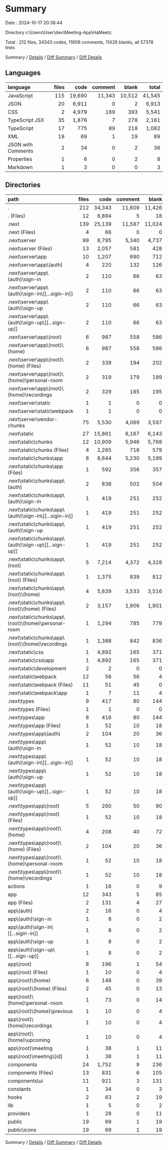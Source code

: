 # Summary

Date : 2024-10-17 20:36:44

Directory c:\\Users\\User\\dev\\Meeting-App\\HaMeetz

Total : 212 files,  34343 codes, 11609 comments, 11426 blanks, all 57378 lines

Summary / [Details](details.md) / [Diff Summary](diff.md) / [Diff Details](diff-details.md)

## Languages
| language | files | code | comment | blank | total |
| :--- | ---: | ---: | ---: | ---: | ---: |
| JavaScript | 115 | 19,690 | 11,343 | 10,512 | 41,545 |
| JSON | 20 | 6,911 | 0 | 2 | 6,913 |
| CSS | 2 | 4,979 | 169 | 393 | 5,541 |
| TypeScript JSX | 35 | 1,876 | 7 | 278 | 2,161 |
| TypeScript | 17 | 775 | 89 | 218 | 1,082 |
| XML | 19 | 69 | 1 | 19 | 89 |
| JSON with Comments | 2 | 34 | 0 | 2 | 36 |
| Properties | 1 | 6 | 0 | 2 | 8 |
| Markdown | 1 | 3 | 0 | 0 | 3 |

## Directories
| path | files | code | comment | blank | total |
| :--- | ---: | ---: | ---: | ---: | ---: |
| . | 212 | 34,343 | 11,609 | 11,426 | 57,378 |
| . (Files) | 12 | 6,894 | 5 | 18 | 6,917 |
| .next | 139 | 25,139 | 11,587 | 11,024 | 47,750 |
| .next (Files) | 4 | 66 | 0 | 0 | 66 |
| .next\\server | 99 | 8,795 | 5,340 | 4,737 | 18,872 |
| .next\\server (Files) | 13 | 2,057 | 581 | 428 | 3,066 |
| .next\\server\\app | 10 | 1,207 | 690 | 712 | 2,609 |
| .next\\server\\app\\(auth) | 4 | 220 | 132 | 126 | 478 |
| .next\\server\\app\\(auth)\\sign-in | 2 | 110 | 66 | 63 | 239 |
| .next\\server\\app\\(auth)\\sign-in\\[[...sigin-in]] | 2 | 110 | 66 | 63 | 239 |
| .next\\server\\app\\(auth)\\sign-up | 2 | 110 | 66 | 63 | 239 |
| .next\\server\\app\\(auth)\\sign-up\\[[...sign-up]] | 2 | 110 | 66 | 63 | 239 |
| .next\\server\\app\\(root) | 6 | 987 | 558 | 586 | 2,131 |
| .next\\server\\app\\(root)\\(home) | 6 | 987 | 558 | 586 | 2,131 |
| .next\\server\\app\\(root)\\(home) (Files) | 2 | 339 | 194 | 202 | 735 |
| .next\\server\\app\\(root)\\(home)\\personal-room | 2 | 319 | 179 | 189 | 687 |
| .next\\server\\app\\(root)\\(home)\\recordings | 2 | 329 | 185 | 195 | 709 |
| .next\\server\\static | 1 | 1 | 0 | 0 | 1 |
| .next\\server\\static\\webpack | 1 | 1 | 0 | 0 | 1 |
| .next\\server\\vendor-chunks | 75 | 5,530 | 4,069 | 3,597 | 13,196 |
| .next\\static | 27 | 15,861 | 6,167 | 6,143 | 28,171 |
| .next\\static\\chunks | 12 | 10,909 | 5,946 | 5,768 | 22,623 |
| .next\\static\\chunks (Files) | 4 | 2,265 | 716 | 579 | 3,560 |
| .next\\static\\chunks\\app | 8 | 8,644 | 5,230 | 5,189 | 19,063 |
| .next\\static\\chunks\\app (Files) | 1 | 592 | 356 | 357 | 1,305 |
| .next\\static\\chunks\\app\\(auth) | 2 | 838 | 502 | 504 | 1,844 |
| .next\\static\\chunks\\app\\(auth)\\sign-in | 1 | 419 | 251 | 252 | 922 |
| .next\\static\\chunks\\app\\(auth)\\sign-in\\[[...sigin-in]] | 1 | 419 | 251 | 252 | 922 |
| .next\\static\\chunks\\app\\(auth)\\sign-up | 1 | 419 | 251 | 252 | 922 |
| .next\\static\\chunks\\app\\(auth)\\sign-up\\[[...sign-up]] | 1 | 419 | 251 | 252 | 922 |
| .next\\static\\chunks\\app\\(root) | 5 | 7,214 | 4,372 | 4,328 | 15,914 |
| .next\\static\\chunks\\app\\(root) (Files) | 1 | 1,375 | 839 | 812 | 3,026 |
| .next\\static\\chunks\\app\\(root)\\(home) | 4 | 5,839 | 3,533 | 3,516 | 12,888 |
| .next\\static\\chunks\\app\\(root)\\(home) (Files) | 2 | 3,157 | 1,906 | 1,901 | 6,964 |
| .next\\static\\chunks\\app\\(root)\\(home)\\personal-room | 1 | 1,294 | 785 | 779 | 2,858 |
| .next\\static\\chunks\\app\\(root)\\(home)\\recordings | 1 | 1,388 | 842 | 836 | 3,066 |
| .next\\static\\css | 1 | 4,892 | 165 | 371 | 5,428 |
| .next\\static\\css\\app | 1 | 4,892 | 165 | 371 | 5,428 |
| .next\\static\\development | 2 | 2 | 0 | 0 | 2 |
| .next\\static\\webpack | 12 | 58 | 56 | 4 | 118 |
| .next\\static\\webpack (Files) | 11 | 51 | 45 | 0 | 96 |
| .next\\static\\webpack\\app | 1 | 7 | 11 | 4 | 22 |
| .next\\types | 9 | 417 | 80 | 144 | 641 |
| .next\\types (Files) | 1 | 1 | 0 | 0 | 1 |
| .next\\types\\app | 8 | 416 | 80 | 144 | 640 |
| .next\\types\\app (Files) | 1 | 52 | 10 | 18 | 80 |
| .next\\types\\app\\(auth) | 2 | 104 | 20 | 36 | 160 |
| .next\\types\\app\\(auth)\\sign-in | 1 | 52 | 10 | 18 | 80 |
| .next\\types\\app\\(auth)\\sign-in\\[[...sigin-in]] | 1 | 52 | 10 | 18 | 80 |
| .next\\types\\app\\(auth)\\sign-up | 1 | 52 | 10 | 18 | 80 |
| .next\\types\\app\\(auth)\\sign-up\\[[...sign-up]] | 1 | 52 | 10 | 18 | 80 |
| .next\\types\\app\\(root) | 5 | 260 | 50 | 90 | 400 |
| .next\\types\\app\\(root) (Files) | 1 | 52 | 10 | 18 | 80 |
| .next\\types\\app\\(root)\\(home) | 4 | 208 | 40 | 72 | 320 |
| .next\\types\\app\\(root)\\(home) (Files) | 2 | 104 | 20 | 36 | 160 |
| .next\\types\\app\\(root)\\(home)\\personal-room | 1 | 52 | 10 | 18 | 80 |
| .next\\types\\app\\(root)\\(home)\\recordings | 1 | 52 | 10 | 18 | 80 |
| actions | 1 | 16 | 0 | 9 | 25 |
| app | 12 | 343 | 5 | 85 | 433 |
| app (Files) | 2 | 131 | 4 | 27 | 162 |
| app\\(auth) | 2 | 16 | 0 | 4 | 20 |
| app\\(auth)\\sign-in | 1 | 8 | 0 | 2 | 10 |
| app\\(auth)\\sign-in\\[[...sigin-in]] | 1 | 8 | 0 | 2 | 10 |
| app\\(auth)\\sign-up | 1 | 8 | 0 | 2 | 10 |
| app\\(auth)\\sign-up\\[[...sign-up]] | 1 | 8 | 0 | 2 | 10 |
| app\\(root) | 8 | 196 | 1 | 54 | 251 |
| app\\(root) (Files) | 1 | 10 | 0 | 4 | 14 |
| app\\(root)\\(home) | 6 | 148 | 0 | 39 | 187 |
| app\\(root)\\(home) (Files) | 2 | 45 | 0 | 13 | 58 |
| app\\(root)\\(home)\\personal-room | 1 | 73 | 0 | 14 | 87 |
| app\\(root)\\(home)\\previous | 1 | 10 | 0 | 4 | 14 |
| app\\(root)\\(home)\\recordings | 1 | 10 | 0 | 4 | 14 |
| app\\(root)\\(home)\\upcoming | 1 | 10 | 0 | 4 | 14 |
| app\\(root)\\meeting | 1 | 38 | 1 | 11 | 50 |
| app\\(root)\\meeting\\[id] | 1 | 38 | 1 | 11 | 50 |
| components | 24 | 1,752 | 9 | 236 | 1,997 |
| components (Files) | 13 | 831 | 6 | 105 | 942 |
| components\\ui | 11 | 921 | 3 | 131 | 1,055 |
| constants | 1 | 34 | 0 | 3 | 37 |
| hooks | 2 | 63 | 2 | 19 | 84 |
| lib | 1 | 5 | 0 | 2 | 7 |
| providers | 1 | 28 | 0 | 11 | 39 |
| public | 19 | 69 | 1 | 19 | 89 |
| public\\icons | 19 | 69 | 1 | 19 | 89 |

Summary / [Details](details.md) / [Diff Summary](diff.md) / [Diff Details](diff-details.md)